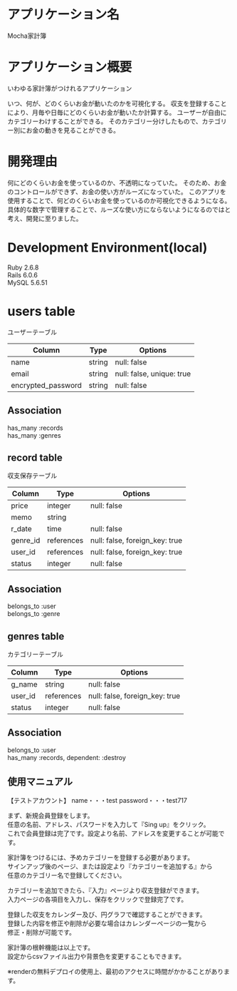 # アプリケーション名
Mocha家計簿

# アプリケーション概要

いわゆる家計簿がつけれるアプリケーション

いつ、何が、どのくらいお金が動いたのかを可視化する。
収支を登録することにより、月毎や日毎にどのくらいお金が動いたか計算する。
ユーザーが自由にカテゴリーわけすることができる。
そのカテゴリー分けしたもので、カテゴリー別にお金の動きを見ることができる。


# 開発理由

何にどのくらいお金を使っているのか、不透明になっていた。
そのため、お金のコントロールができず、お金の使い方がルーズになっていた。
このアプリを使用することで、何どのくらいお金を使っているのか可視化できるようになる。
具体的な数字で管理することで、ルーズな使い方にならないようになるのではと考え、開発に至りました。


# Development Environment(local)

Ruby 2.6.8<br>
Rails 6.0.6<br>
MySQL 5.6.51<br>


# users table
ユーザーテーブル

| Column             | Type    | Options                   |
| ------------------ | ------- | ------------------------- |
| name               | string  | null: false               |
| email              | string  | null: false, unique: true |
| encrypted_password | string  | null: false               |


## Association
has_many :records<br>
has_many :genres


## record table
収支保存テーブル

| Column   | Type       | Options                        |
| -------- | ---------- | ------------------------------ |
| price    | integer    | null: false                    |
| memo     | string     |                                |
| r_date   | time       | null: false                    |
| genre_id | references | null: false, foreign_key: true |
| user_id  | references | null: false, foreign_key: true | 
| status   | integer    | null: false                    |

## Association
belongs_to :user<br>
belongs_to :genre

## genres table
カテゴリーテーブル

| Column  | Type       | Options                        |
| ------- | ---------- | ------------------------------ |
| g_name  | string     | null: false                    |
| user_id | references | null: false, foreign_key: true | 
| status   | integer    | null: false                    |

## Association
belongs_to :user<br>
has_many :records, dependent: :destroy

## 使用マニュアル

【テストアカウント】
name・・・test
password・・・test717

まず、新規会員登録をします。<br>
任意の名前、アドレス、パスワードを入力して『Sing up』をクリック。<br>
これで会員登録は完了です。設定より名前、アドレスを変更することが可能です。

家計簿をつけるには、予めカテゴリーを登録する必要があります。<br>
サインアップ後のページ、または設定より『カテゴリーを追加する』から<br>
任意のカテゴリー名で登録してください。<br>

カテゴリーを追加できたら、『入力』ページより収支登録ができます。<br>
入力ページの各項目を入力し、保存をクリックで登録完了です。<br>

登録した収支をカレンダー及び、円グラフで確認することができます。<br>
登録した内容を修正や削除が必要な場合はカレンダーページの一覧から<br>
修正・削除が可能です。<br>

家計簿の根幹機能は以上です。<br>
設定からcsvファイル出力や背景色を変更することもできます。

※renderの無料デプロイの使用上、最初のアクセスに時間がかかることがあります。